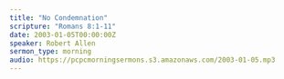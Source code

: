 ```yaml
---
title: "No Condemnation"
scripture: "Romans 8:1-11"
date: 2003-01-05T00:00:00Z
speaker: Robert Allen
sermon_type: morning
audio: https://pcpcmorningsermons.s3.amazonaws.com/2003-01-05.mp3 
---
```



